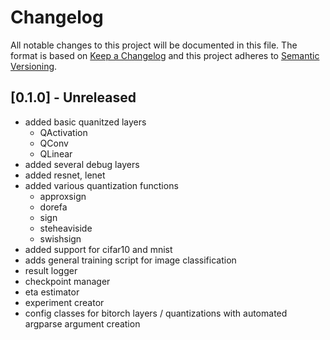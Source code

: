 # Changelog

All notable changes to this project will be documented in this file.
The format is based on [Keep a Changelog](http://keepachangelog.com/) 
and this project adheres to [Semantic Versioning](http://semver.org/).

## [0.1.0] - Unreleased

- added basic quanitzed layers
    - QActivation
    - QConv
    - QLinear
- added several debug layers
- added resnet, lenet
- added various quantization functions
    - approxsign
    - dorefa
    - sign
    - steheaviside
    - swishsign
- added support for cifar10 and mnist
- adds general training script for image classification
- result logger
- checkpoint manager
- eta estimator
- experiment creator
- config classes for bitorch layers / quantizations with automated argparse argument creation
